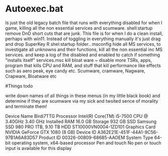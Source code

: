 # Autoexec.bat
Is just the old legacy batch file that runs with everything disabled for when I game, killing all the non essential services and scumware.
shell:startup remove DnD short cuts that are junk. This file is for when I do a clean install, perhaps with win11. Instead of toggling in everything manually 
it's just drag and drop SuperKey R shel:startup folder..
msconfig hide all MS services, to investigate all unknowns and their functions, kill all the non essential inc MS services. and keep a log of the disabled and enabled to 
catch if something "installs itself"
services.msc  kill bloat ware ~ disable more TSRs, apps, program that kills CPU and RAM, and stuff that kill performance like effects such as aero peak, eye candy etc. 
Scumware, cramware, Nagware, Crapware, Bloatware etc

#Things todo

write down names of all things in these menus (in my little black book) and determine if they are scumware via my sick and twsited sence of morality and terminate them!

Device Name	Birdi7TTG
Processor	Intel(R) Core(TM) i5-7500 CPU @ 3.40GHz   3.40 GHz
Installed RAM	16.0 GB
Storage	932 GB SSD Samsung SSD 980 PRO 1TB, 9.10 TB HDD ST10000VN0004-1ZD101
Graphics Card	NVIDIA GeForce GTX 1080 (8 GB)
Device ID	A362E21E-451F-44A1-9C56-97B1A6A83D57
Product ID	00326-00809-68685-AAOEM
System Type	64-bit operating system, x64-based processor
Pen and touch	No pen or touch input is available for this display
